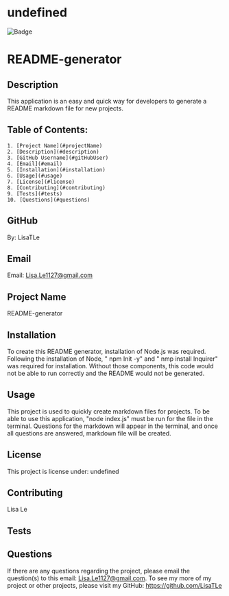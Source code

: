# undefined

![Badge](https://img.shields.io/badge/license-passing-pink)

  <h1> README-generator </h1>

## Description

This application is an easy and quick way for developers to generate a README markdown file for new projects.

## Table of Contents:

    1. [Project Name](#projectName)
    2. [Description](#description)
    3. [GitHub Username](#gitHubUser)
    4. [Email](#email)
    5. [Installation](#installation)
    6. [Usage](#usage)
    7. [License](#license)
    8. [Contributing](#contributing)
    9. [Tests](#tests)
    10. [Questions](#questions)

## GitHub

By: LisaTLe

## Email

Email: Lisa.Le1127@gmail.com

## Project Name

README-generator

## Installation

To create this README generator, installation of Node.js was required. Following the installation of Node, " npm Init -y" and " nmp install Inquirer" was required for installation. Without those components, this code would not be able to run correctly and the README would not be generated.

## Usage

This project is used to quickly create markdown files for projects. To be able to use this application, "node index.js" must be run for the file in the terminal. Questions for the markdown will appear in the terminal, and once all questions are answered, markdown file will be created.

## License

This project is license under: undefined

## Contributing

Lisa Le

## Tests

## Questions

If there are any questions regarding the project, please email the question(s) to this email: Lisa.Le1127@gmail.com.
To see my more of my project or other projects, please visit my GitHub: https://github.com/LisaTLe
